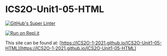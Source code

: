 # ICS2O-Unit1-05-HTML
[![GitHub's Super Linter](https://github.com/ICS2O-1-2021/ICS2O-Unit1-05-HTML/workflows/GitHub's%20Super%20Linter/badge.svg)](https://github.com/ICS2O-1-2021/ICS2O-Unit1-05-HTML/actions)

[![Run on Repl.it](https://repl.it/badge/github/ICS2O-1-2021/ICS2O-Unit1-05-HTML)](https://repl.it/github/ICS2O-1-2021/ICS2O-Unit1-05-HTML)

This site can be found at: [https://ICS2O-1-2021.github.io/ICS2O-Unit1-05-HTML](https://ICS2O-1-2021.github.io/ICS2O-Unit1-05-HTML)
